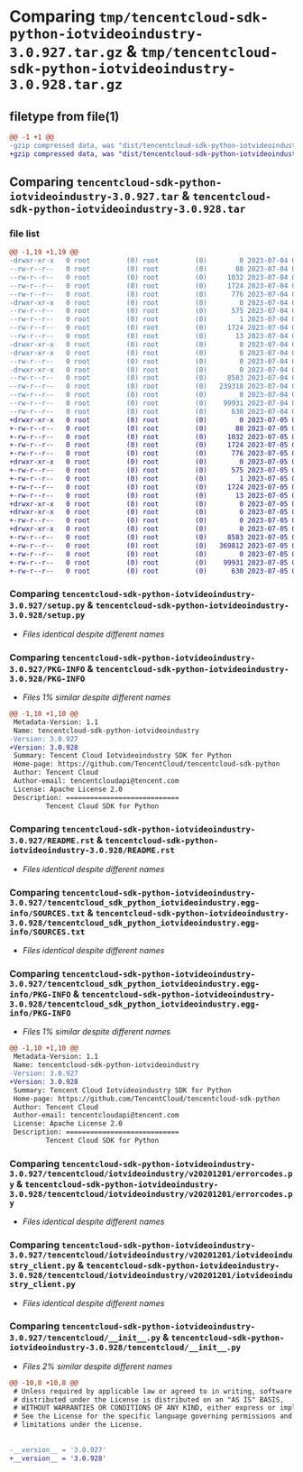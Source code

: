 # Comparing `tmp/tencentcloud-sdk-python-iotvideoindustry-3.0.927.tar.gz` & `tmp/tencentcloud-sdk-python-iotvideoindustry-3.0.928.tar.gz`

## filetype from file(1)

```diff
@@ -1 +1 @@
-gzip compressed data, was "dist/tencentcloud-sdk-python-iotvideoindustry-3.0.927.tar", last modified: Tue Jul  4 00:24:25 2023, max compression
+gzip compressed data, was "dist/tencentcloud-sdk-python-iotvideoindustry-3.0.928.tar", last modified: Wed Jul  5 00:28:20 2023, max compression
```

## Comparing `tencentcloud-sdk-python-iotvideoindustry-3.0.927.tar` & `tencentcloud-sdk-python-iotvideoindustry-3.0.928.tar`

### file list

```diff
@@ -1,19 +1,19 @@
-drwxr-xr-x   0 root         (0) root         (0)        0 2023-07-04 00:24:25.000000 tencentcloud-sdk-python-iotvideoindustry-3.0.927/
--rw-r--r--   0 root         (0) root         (0)       88 2023-07-04 00:24:25.000000 tencentcloud-sdk-python-iotvideoindustry-3.0.927/setup.cfg
--rw-r--r--   0 root         (0) root         (0)     1032 2023-07-04 00:24:25.000000 tencentcloud-sdk-python-iotvideoindustry-3.0.927/setup.py
--rw-r--r--   0 root         (0) root         (0)     1724 2023-07-04 00:24:25.000000 tencentcloud-sdk-python-iotvideoindustry-3.0.927/PKG-INFO
--rw-r--r--   0 root         (0) root         (0)      776 2023-07-04 00:24:25.000000 tencentcloud-sdk-python-iotvideoindustry-3.0.927/README.rst
-drwxr-xr-x   0 root         (0) root         (0)        0 2023-07-04 00:24:25.000000 tencentcloud-sdk-python-iotvideoindustry-3.0.927/tencentcloud_sdk_python_iotvideoindustry.egg-info/
--rw-r--r--   0 root         (0) root         (0)      575 2023-07-04 00:24:25.000000 tencentcloud-sdk-python-iotvideoindustry-3.0.927/tencentcloud_sdk_python_iotvideoindustry.egg-info/SOURCES.txt
--rw-r--r--   0 root         (0) root         (0)        1 2023-07-04 00:24:25.000000 tencentcloud-sdk-python-iotvideoindustry-3.0.927/tencentcloud_sdk_python_iotvideoindustry.egg-info/dependency_links.txt
--rw-r--r--   0 root         (0) root         (0)     1724 2023-07-04 00:24:25.000000 tencentcloud-sdk-python-iotvideoindustry-3.0.927/tencentcloud_sdk_python_iotvideoindustry.egg-info/PKG-INFO
--rw-r--r--   0 root         (0) root         (0)       13 2023-07-04 00:24:25.000000 tencentcloud-sdk-python-iotvideoindustry-3.0.927/tencentcloud_sdk_python_iotvideoindustry.egg-info/top_level.txt
-drwxr-xr-x   0 root         (0) root         (0)        0 2023-07-04 00:24:25.000000 tencentcloud-sdk-python-iotvideoindustry-3.0.927/tencentcloud/
-drwxr-xr-x   0 root         (0) root         (0)        0 2023-07-04 00:24:25.000000 tencentcloud-sdk-python-iotvideoindustry-3.0.927/tencentcloud/iotvideoindustry/
--rw-r--r--   0 root         (0) root         (0)        0 2023-07-04 00:24:25.000000 tencentcloud-sdk-python-iotvideoindustry-3.0.927/tencentcloud/iotvideoindustry/__init__.py
-drwxr-xr-x   0 root         (0) root         (0)        0 2023-07-04 00:24:25.000000 tencentcloud-sdk-python-iotvideoindustry-3.0.927/tencentcloud/iotvideoindustry/v20201201/
--rw-r--r--   0 root         (0) root         (0)     8583 2023-07-04 00:24:25.000000 tencentcloud-sdk-python-iotvideoindustry-3.0.927/tencentcloud/iotvideoindustry/v20201201/errorcodes.py
--rw-r--r--   0 root         (0) root         (0)   239318 2023-07-04 00:24:25.000000 tencentcloud-sdk-python-iotvideoindustry-3.0.927/tencentcloud/iotvideoindustry/v20201201/models.py
--rw-r--r--   0 root         (0) root         (0)        0 2023-07-04 00:24:25.000000 tencentcloud-sdk-python-iotvideoindustry-3.0.927/tencentcloud/iotvideoindustry/v20201201/__init__.py
--rw-r--r--   0 root         (0) root         (0)    99931 2023-07-04 00:24:25.000000 tencentcloud-sdk-python-iotvideoindustry-3.0.927/tencentcloud/iotvideoindustry/v20201201/iotvideoindustry_client.py
--rw-r--r--   0 root         (0) root         (0)      630 2023-07-04 00:24:25.000000 tencentcloud-sdk-python-iotvideoindustry-3.0.927/tencentcloud/__init__.py
+drwxr-xr-x   0 root         (0) root         (0)        0 2023-07-05 00:28:20.000000 tencentcloud-sdk-python-iotvideoindustry-3.0.928/
+-rw-r--r--   0 root         (0) root         (0)       88 2023-07-05 00:28:20.000000 tencentcloud-sdk-python-iotvideoindustry-3.0.928/setup.cfg
+-rw-r--r--   0 root         (0) root         (0)     1032 2023-07-05 00:28:20.000000 tencentcloud-sdk-python-iotvideoindustry-3.0.928/setup.py
+-rw-r--r--   0 root         (0) root         (0)     1724 2023-07-05 00:28:20.000000 tencentcloud-sdk-python-iotvideoindustry-3.0.928/PKG-INFO
+-rw-r--r--   0 root         (0) root         (0)      776 2023-07-05 00:28:20.000000 tencentcloud-sdk-python-iotvideoindustry-3.0.928/README.rst
+drwxr-xr-x   0 root         (0) root         (0)        0 2023-07-05 00:28:20.000000 tencentcloud-sdk-python-iotvideoindustry-3.0.928/tencentcloud_sdk_python_iotvideoindustry.egg-info/
+-rw-r--r--   0 root         (0) root         (0)      575 2023-07-05 00:28:20.000000 tencentcloud-sdk-python-iotvideoindustry-3.0.928/tencentcloud_sdk_python_iotvideoindustry.egg-info/SOURCES.txt
+-rw-r--r--   0 root         (0) root         (0)        1 2023-07-05 00:28:20.000000 tencentcloud-sdk-python-iotvideoindustry-3.0.928/tencentcloud_sdk_python_iotvideoindustry.egg-info/dependency_links.txt
+-rw-r--r--   0 root         (0) root         (0)     1724 2023-07-05 00:28:20.000000 tencentcloud-sdk-python-iotvideoindustry-3.0.928/tencentcloud_sdk_python_iotvideoindustry.egg-info/PKG-INFO
+-rw-r--r--   0 root         (0) root         (0)       13 2023-07-05 00:28:20.000000 tencentcloud-sdk-python-iotvideoindustry-3.0.928/tencentcloud_sdk_python_iotvideoindustry.egg-info/top_level.txt
+drwxr-xr-x   0 root         (0) root         (0)        0 2023-07-05 00:28:20.000000 tencentcloud-sdk-python-iotvideoindustry-3.0.928/tencentcloud/
+drwxr-xr-x   0 root         (0) root         (0)        0 2023-07-05 00:28:20.000000 tencentcloud-sdk-python-iotvideoindustry-3.0.928/tencentcloud/iotvideoindustry/
+-rw-r--r--   0 root         (0) root         (0)        0 2023-07-05 00:28:20.000000 tencentcloud-sdk-python-iotvideoindustry-3.0.928/tencentcloud/iotvideoindustry/__init__.py
+drwxr-xr-x   0 root         (0) root         (0)        0 2023-07-05 00:28:20.000000 tencentcloud-sdk-python-iotvideoindustry-3.0.928/tencentcloud/iotvideoindustry/v20201201/
+-rw-r--r--   0 root         (0) root         (0)     8583 2023-07-05 00:28:20.000000 tencentcloud-sdk-python-iotvideoindustry-3.0.928/tencentcloud/iotvideoindustry/v20201201/errorcodes.py
+-rw-r--r--   0 root         (0) root         (0)   369812 2023-07-05 00:28:20.000000 tencentcloud-sdk-python-iotvideoindustry-3.0.928/tencentcloud/iotvideoindustry/v20201201/models.py
+-rw-r--r--   0 root         (0) root         (0)        0 2023-07-05 00:28:20.000000 tencentcloud-sdk-python-iotvideoindustry-3.0.928/tencentcloud/iotvideoindustry/v20201201/__init__.py
+-rw-r--r--   0 root         (0) root         (0)    99931 2023-07-05 00:28:20.000000 tencentcloud-sdk-python-iotvideoindustry-3.0.928/tencentcloud/iotvideoindustry/v20201201/iotvideoindustry_client.py
+-rw-r--r--   0 root         (0) root         (0)      630 2023-07-05 00:28:20.000000 tencentcloud-sdk-python-iotvideoindustry-3.0.928/tencentcloud/__init__.py
```

### Comparing `tencentcloud-sdk-python-iotvideoindustry-3.0.927/setup.py` & `tencentcloud-sdk-python-iotvideoindustry-3.0.928/setup.py`

 * *Files identical despite different names*

### Comparing `tencentcloud-sdk-python-iotvideoindustry-3.0.927/PKG-INFO` & `tencentcloud-sdk-python-iotvideoindustry-3.0.928/PKG-INFO`

 * *Files 1% similar despite different names*

```diff
@@ -1,10 +1,10 @@
 Metadata-Version: 1.1
 Name: tencentcloud-sdk-python-iotvideoindustry
-Version: 3.0.927
+Version: 3.0.928
 Summary: Tencent Cloud Iotvideoindustry SDK for Python
 Home-page: https://github.com/TencentCloud/tencentcloud-sdk-python
 Author: Tencent Cloud
 Author-email: tencentcloudapi@tencent.com
 License: Apache License 2.0
 Description: ============================
         Tencent Cloud SDK for Python
```

### Comparing `tencentcloud-sdk-python-iotvideoindustry-3.0.927/README.rst` & `tencentcloud-sdk-python-iotvideoindustry-3.0.928/README.rst`

 * *Files identical despite different names*

### Comparing `tencentcloud-sdk-python-iotvideoindustry-3.0.927/tencentcloud_sdk_python_iotvideoindustry.egg-info/SOURCES.txt` & `tencentcloud-sdk-python-iotvideoindustry-3.0.928/tencentcloud_sdk_python_iotvideoindustry.egg-info/SOURCES.txt`

 * *Files identical despite different names*

### Comparing `tencentcloud-sdk-python-iotvideoindustry-3.0.927/tencentcloud_sdk_python_iotvideoindustry.egg-info/PKG-INFO` & `tencentcloud-sdk-python-iotvideoindustry-3.0.928/tencentcloud_sdk_python_iotvideoindustry.egg-info/PKG-INFO`

 * *Files 1% similar despite different names*

```diff
@@ -1,10 +1,10 @@
 Metadata-Version: 1.1
 Name: tencentcloud-sdk-python-iotvideoindustry
-Version: 3.0.927
+Version: 3.0.928
 Summary: Tencent Cloud Iotvideoindustry SDK for Python
 Home-page: https://github.com/TencentCloud/tencentcloud-sdk-python
 Author: Tencent Cloud
 Author-email: tencentcloudapi@tencent.com
 License: Apache License 2.0
 Description: ============================
         Tencent Cloud SDK for Python
```

### Comparing `tencentcloud-sdk-python-iotvideoindustry-3.0.927/tencentcloud/iotvideoindustry/v20201201/errorcodes.py` & `tencentcloud-sdk-python-iotvideoindustry-3.0.928/tencentcloud/iotvideoindustry/v20201201/errorcodes.py`

 * *Files identical despite different names*

### Comparing `tencentcloud-sdk-python-iotvideoindustry-3.0.927/tencentcloud/iotvideoindustry/v20201201/iotvideoindustry_client.py` & `tencentcloud-sdk-python-iotvideoindustry-3.0.928/tencentcloud/iotvideoindustry/v20201201/iotvideoindustry_client.py`

 * *Files identical despite different names*

### Comparing `tencentcloud-sdk-python-iotvideoindustry-3.0.927/tencentcloud/__init__.py` & `tencentcloud-sdk-python-iotvideoindustry-3.0.928/tencentcloud/__init__.py`

 * *Files 2% similar despite different names*

```diff
@@ -10,8 +10,8 @@
 # Unless required by applicable law or agreed to in writing, software
 # distributed under the License is distributed on an "AS IS" BASIS,
 # WITHOUT WARRANTIES OR CONDITIONS OF ANY KIND, either express or implied.
 # See the License for the specific language governing permissions and
 # limitations under the License.
 
 
-__version__ = '3.0.927'
+__version__ = '3.0.928'
```

